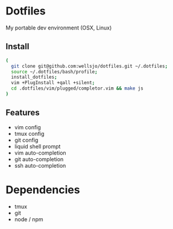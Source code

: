 # Dotfiles
My portable dev environment (OSX, Linux)

## Install
```bash
(
  git clone git@github.com:wellsjo/dotfiles.git ~/.dotfiles; 
  source ~/.dotfiles/bash/profile; 
  install_dotfiles; 
  vim +PlugInstall +qall +silent; 
  cd .dotfiles/vim/plugged/completor.vim && make js
)
```

## Features
- vim config
- tmux config
- git config
- liquid shell prompt
- vim auto-completion
- git auto-completion
- ssh auto-completion

# Dependencies
- tmux
- git
- node / npm
